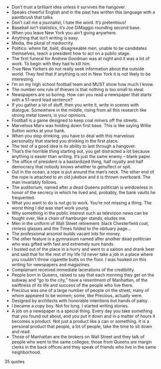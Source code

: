  - Don’t trust a brilliant idea unless it survives the hangover.
 - Speaks cheerful English and in the past has written this language with a paintbrush that talks.
 - Don’t call me a journalist; I hate the word. It’s pretentious!
 - Baseball isn’t statistics, it’s Joe DiMaggio rounding second base.
 - When you leave New York you ain’t going anywhere.
 - Anything that isn’t writing is easy.
 - Media, the plural of mediocrity.
 - Politics: where fat, bald, disagreeable men, unable to be candidates themselves, teach a president how to act on a public stage.
 - The first funeral for Andrew Goodman was at night and it was a lot of work. To begin with they had to kill him.
 - True New Yorkers do not really seek information about the outside world. They feel that if anything is not in New York it is not likely to be interesting.
 - I’m on my high school football team and MUST show how much I know.
 - The number one rule of thieves is that nothing is too small to steal.
 - Newspapers are so boring. How can you read a newspaper that starts with a 51-word lead sentence?
 - If you gather a lot of stuff, then you write it, write in scenes with dialogue. Somewhere in the middle, rising from all this research like strong metal towers, is your opinions.
 - Football is a game designed to keep coal miners off the streets.
 - Marvelous Marv was holding down first base. This is like saying Willie Sutton works at your bank.
 - When you stop drinking, you have to deal with this marvelous personality that started you drinking in the first place.
 - The test of a good idea is its ability to last through a hangover.
 - That’s the horrible thing starting out, you get distracted a lot because anything is easier than writing. It’s just the same enemy – blank paper.
 - The office of president is a bastardized thing, half royalty and half democracy that nobody knows whether to genuflect or spit.
 - Out in the ocean, a rope is put around the man’s neck. The other end of the rope is attached to an old jukebox and it is thrown overboard. The man invariably follows.
 - The auditorium, named after a dead Queens politician is windowless in honor of the secrecy in which he lived and, probably, the bank vaults he frequented.
 - What you want to do is not go to work. You’re not missing a thing. The worst thing I did was start work young.
 - Why something in the public interest such as television news can be fought over, like a chain of hamburger stands, eludes me.
 - Men in the uniform of Wall Street retirement: black Chesterfield coat, rimless glasses and the Times folded to the obituary page...
 - The professional arsonist builds vacant lots for money.
 - The other feature is a gymnasium named after another dead politician who was gifted with fast and extremely sure hands.
 - I busted out of the place in a hurry and went to a saloon and drank beer and said that for the rest of my life I’d never take a job in a place where you couldn’t throw cigarette butts on the floor. I was hooked on this writing for newspapers and magazines.
 - Complainant received immediate lacerations of the credibility.
 - People born in Queens, raised to say that each morning they get on the subway and “go to the city,” have a resentment of Manhattan, of the swiftness of its life and success of the people who live there.
 - Precious was one of a large number of people on the street, many of whom appeared to be women; some, like Precious, actually were.
 - Designed by architects with honorable intentions but hands of palsy.
 - I became a copy boy. Not for long. I started writing stories.
 - A job on a newspaper is a special thing. Every day you take something that you found out about, and you put it down and in a matter of hours it becomes a product. Not just a product like a can or something. It is a personal product that people, a lot of people, take the time to sit down and read.
 - Those of Manhattan are the brokers on Wall Street and they talk of people who went to the same colleges; those from Queens are margin clerks in the back offices and they speak of friends who live in the same neighborhood.

35 quotes